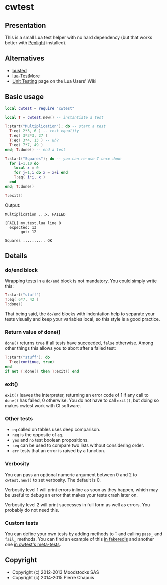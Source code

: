 # cwtest

## Presentation

This is a small Lua test helper with no hard dependency (but that works better with
[Penlight](http://stevedonovan.github.com/Penlight/) installed).

## Alternatives

- [busted](http://olivinelabs.com/busted/)
- [lua-TestMore](http://fperrad.github.com/lua-TestMore/)
- [Unit Testing](http://lua-users.org/wiki/UnitTesting) page on the Lua Users' Wiki

## Basic usage

```lua
local cwtest = require "cwtest"

local T = cwtest.new() -- instantiate a test

T:start("Multiplication"); do -- start a test
  T:eq( 2*3, 6 ) -- test equality
  T:eq( 3*3*3, 27 )
  T:eq( 3*4, 13 ) -- uh?
  T:eq( 7*7, 49 )
end; T:done() -- end a test

T:start("Squares"); do -- you can re-use T once done
  for i=1,10 do
    local x = 0
    for j=1,i do x = x+i end
    T:eq( i*i, x )
  end
end; T:done()

T:exit()
```

Output:

```
Multiplication ...x. FAILED

[FAIL] my.test.lua line 8
  expected: 13
       got: 12

Squares .......... OK
```

## Details

### do/end block

Wrapping tests in a `do/end` block is not mandatory. You could simply write this:

```lua
T:start("stuff")
T:eq( 6*7, 42 )
T:done()
```

That being said, the `do/end` blocks with indentation help to separate your tests visually and keep your variables local, so this style is a good practice.

### Return value of done()

`done()` returns `true` if all tests have succeeded, `false` otherwise. Among other things this allows you to abort after a failed test:

```lua
T:start("stuff"); do
  T:eq(continue, true)
end
if not T:done() then T:exit() end
```

### exit()

`exit()` leaves the interpreter, returning an error code of 1 if any call to `done()`  has failed, 0 otherwise. You do not have to call `exit()`, but doing so makes cwtest work with CI software.

### Other tests

- `eq` called on tables uses deep comparison.
- `neq` is the opposite of `eq`.
- `yes` and `no` test boolean propositions.
- `seq` can be used to compare two lists without considering order.
- `err` tests that an error is raised by a function.

### Verbosity

You can pass an optional numeric argument between 0 and 2 to `cwtest.new()` to set verbosity. The default is 0.

Verbosity level 1 will print errors inline as soon as they happen, which may be useful to debug an error that makes your tests crash later on.

Verbosity level 2 will print successes in full form as well as errors. You probably do not need this.

### Custom tests

You can define your own tests by adding methods to `T` and calling
`pass_` and `fail_` methods.
You can find an example of this
[in fakeredis](https://github.com/catwell/cw-lua/blob/0503a0cbda94ac006485eb16daf55ceb030408da/fakeredis/fakeredis.test.lua#L7) and another one [in cwtest's meta-tests](https://github.com/catwell/cwtest/blob/727e8b0bb0058916966e4b7f14c37dc7779eb0c9/cwtest.test.lua#L26).

## Copyright

- Copyright (c) 2012-2013 Moodstocks SAS
- Copyright (c) 2014-2015 Pierre Chapuis
